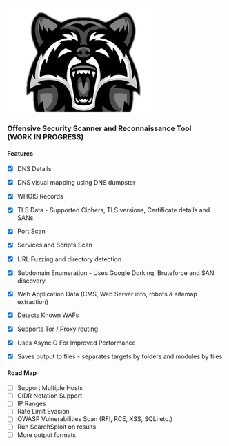 ![Racoon](raccoon.png)

### Offensive Security Scanner and Reconnaissance Tool<br>(**WORK IN PROGRESS**)
#### Features
- [x] DNS Details
- [x] DNS visual mapping using DNS dumpster
- [x] WHOIS Records
- [x] TLS Data - Supported Ciphers, TLS versions,
Certificate details and SANs
- [x] Port Scan
- [x] Services and Scripts Scan
- [x] URL Fuzzing and directory detection
- [x] Subdomain Enumeration - Uses Google Dorking, Bruteforce and SAN discovery
- [x] Web Application Data (CMS, Web Server info, robots & sitemap
extraction)
- [x] Detects Known WAFs
- [x] Supports Tor / Proxy routing
- [x] Uses AsyncIO For Improved Performance
- [x] Saves output to files - separates targets by folders
and modules by files


#### Road Map
- [ ] Support Multiple Hosts
- [ ] CIDR Notation Support
- [ ] IP Ranges
- [ ] Rate Limit Evasion
- [ ] OWASP Vulnerabilities Scan (RFI, RCE, XSS, SQLi etc.)
- [ ] Run SearchSploit on results
- [ ] More output formats
